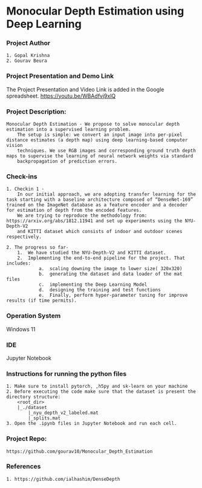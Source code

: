 # Monocular Depth Estimation using Deep Learning

### Project Author
	1. Gopal Krishna
	2. Gourav Beura

### Project Presentation and Demo Link
The Project Presentation and Video Link is added in the Google spreadsheet.
https://youtu.be/WBAdfvj9xlQ

### Project Description:
	Monocular Depth Estimation - We propose to solve monocular depth estimation into a supervised learning problem. 
		The setup is simple: we convert an input image into per-pixel distance estimates (a depth map) using deep learning-based computer vision 
		techniques. We use RGB images and corresponding ground truth depth maps to supervise the learning of neural network weights via standard 
		backpropagation of prediction errors.
		
### Check-ins
	1. Checkin 1 -
		In our initial approach, we are adopting transfer learning for the task starting with a baseline architecture composed of “DenseNet-169” trained on the ImageNet database as a feature encoder and a decoder for estimation of depth from the encoded features. 
		We are trying to reproduce the methodology from: https://arxiv.org/abs/1812.11941 and set up experiments using the NYU-Depth-V2 
		and KITTI dataset which consists of indoor and outdoor scenes respectively.
	
	2. The progress so far-
		1.	We have studied the NYU-Depth-V2 and KITTI dataset.
		2.	Implementing the end-to-end pipeline for the project. That includes:
				a.	scaling downing the image to lower size( 320x320)
				b.	generating the dataset and data loader of the mat files
				c.	implementing the Deep Learning Model
				d.	designing the training and test functions
				e.	Finally, perform hyper-parameter tuning for improve results (if time permits).
 
### Operation System
Windows 11

### IDE
Jupyter Notebook

### Instructions for running the python files
	1. Make sure to install pytorch, ,h5py and sk-learn on your machine
	2. Before executing the code make sure that the dataset is present the directory structure: 
		<root_dir>
		|_./dataset
			|_nyu_depth_v2_labeled.mat
			|_splits.mat
	3. Open the .ipynb files in Jupyter Notebook and run each cell.
	
### Project Repo:
	https://github.com/gourav10/Monocular_Depth_Estimation
	
### References
	1. https://github.com/ialhashim/DenseDepth
